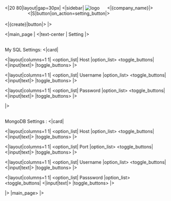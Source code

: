 <|20 80|layout|gap=30px|
<|sidebar|
![logo](minibox_.png)
&nbsp;&nbsp;&nbsp;&nbsp; 
<|{company_name}|> 
&nbsp;&nbsp;&nbsp;&nbsp;&nbsp;&nbsp;&nbsp;&nbsp;&nbsp;&nbsp;&nbsp;&nbsp;&nbsp;&nbsp;&nbsp;&nbsp;&nbsp;
<|S|button|on_action=setting_button|>
<br/><br/>
<|{create}|button|>
|>


<|main_page |
<|text-center |
Setting
|>
<br/><br/>

My SQL Settings:
<|card|

<|layout|columns=1 1|
<option_list|
Host
|option_list>
<toggle_buttons|
<|input|text|>
|toggle_buttons>
|>

<|layout|columns=1 1|
<option_list|
Username
|option_list>
<toggle_buttons|
<|input|text|>
|toggle_buttons>
|>

<|layout|columns=1 1|
<option_list|
Password
|option_list>
<toggle_buttons|
<|input|text|>
|toggle_buttons>
|>


|>
<br/><br/>

MongoDB Settings :
<|card|

<|layout|columns=1 1|
<option_list|
Host
|option_list>
<toggle_buttons|
<|input|text|>
|toggle_buttons>
|>

<|layout|columns=1 1|
<option_list|
Port
|option_list>
<toggle_buttons|
<|input|text|>
|toggle_buttons>
|>

<|layout|columns=1 1|
<option_list|
Username
|option_list>
<toggle_buttons|
<|input|text|>
|toggle_buttons>
|>

<|layout|columns=1 1|
<option_list|
Passsword
|option_list>
<toggle_buttons|
<|input|text|>
|toggle_buttons>
|>

|>
|main_page>
|>